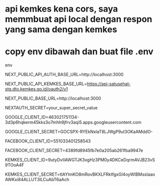 # api kemkes kena cors, saya memmbuat api local dengan respon yang sama dengan kemkes
# copy env dibawah dan buat file .env

env

NEXT_PUBLIC_API_AUTH_BASE_URL=http://localhost:3000

NEXT_PUBLIC_API_KEMKES_BASE_URL=https://api-satusehat-stg.dto.kemkes.go.id/oauth2/v1

NEXT_PUBLIC_BASE_URL=http://localhost:3000

NEXTAUTH_SECRET=your_super_secret_value

GOOGLE_CLIENT_ID=463021751134-3d3p6hqkerm45kks3o7mhh9jfrv3aqi5.apps.googleusercontent.com

GOOGLE_CLIENT_SECRET=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

FACEBOOK_CLIENT_ID=551033401258543

FACEBOOK_CLIENT_SECRET=4389fd8945fb7e0a205ab261fba9947e

KEMKES_CLIENT_ID=9utyDvIIAWGTJK3xgHz3PM0y4DKCeDqrmAVJB23vS9TOoA4F

KEMKES_CLIENT_SECRET=tIAYlmKO8mRovBKXLFRktfgxGl4oyWIBMssIaaoAWKxi84ALLUT3lLCuAbT6aAch
